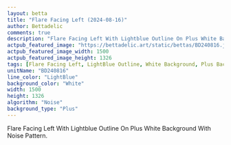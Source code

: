 ```yaml
---
layout: betta
title: "Flare Facing Left (2024-08-16)"
author: Bettadelic
comments: true
description: "Flare Facing Left With Lightblue Outline On Plus White Background With Noise Pattern."
actpub_featured_image: "https://bettadelic.art/static/bettas/BD240816.jpg"
actpub_featured_image_width: 1500
actpub_featured_image_height: 1326
tags: [Flare Facing Left, LightBlue Outline, White Background, Plus Background Pattern, Noise Pattern, August 2024]
unitName: "BD240816"
line_color: "LightBlue"
background_color: "White"
width: 1500
height: 1326
algorithm: "Noise"
background_type: "Plus"
---
```


Flare Facing Left With Lightblue Outline On Plus White Background With Noise Pattern.
